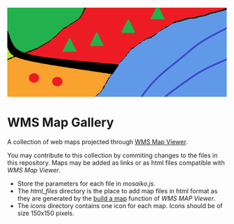 ![ ](logo.png)
# WMS Map Gallery
A collection of web maps projected through [WMS Map Viewer](https://wms-viewer-online.appspot.com/).

You may contribute to this collection by commiting changes to the files in this repository. Maps may be added as links or as html files compatible with *WMS Map Viewer*.
* Store the parameters for each file in *mosaiko.js*.
* The *html_files* directory is the place to add map files in html format as they are generated by the [build a map](https://wms-viewer-online.appspot.com/custom3.html?&wmsurl=https://ows.terrestris.de/osm/service?&wmslayer=OSM-WMS&wmsborder=none&wmsside=Build&wmscenterx=23.63&wmscentery=38.2021&wmszoom=5&wmsprj=EPSG:4326) function of *WMS MAP Viewer*.
* The *icons* directory contains one icon for each map. Icons should be of size 150x150 pixels.
